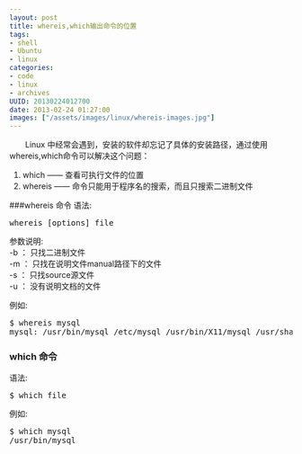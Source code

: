 ```yaml
--- 
layout: post
title: whereis,which输出命令的位置
tags: 
- shell
- Ubuntu
- linux
categories:
- code
- linux
- archives
UUID: 20130224012700
date: 2013-02-24 01:27:00
images: ["/assets/images/linux/whereis-images.jpg"]
---
```


　　Linux 中经常会遇到，安装的软件却忘记了具体的安装路径，通过使用whereis,which命令可以解决这个问题：
<ol>
<li>which —— 查看可执行文件的位置 </li>
<li>whereis —— 命令只能用于程序名的搜索，而且只搜索二进制文件</li>
</ol>

###whereis 命令
语法:
<pre id="bash">
whereis [options] file
</pre>
参数说明:<br>
-b ： 只找二进制文件 <br>
-m ： 只找在说明文件manual路径下的文件 <br>
-s ： 只找source源文件 <br>
-u ： 没有说明文档的文件 <br>

例如:<br>
<pre id="bash">
$ whereis mysql
mysql: /usr/bin/mysql /etc/mysql /usr/bin/X11/mysql /usr/share/man/man1/mysql.1.gz
</pre>

### which 命令
语法:
<pre id="bash">
$ which file
</pre>

例如:
<pre id="bash">
$ which mysql
/usr/bin/mysql
</pre>
